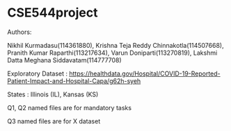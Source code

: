 # CSE544project

Authors:

Nikhil Kurmadasu(114361880), Krishna Teja Reddy Chinnakotla(114507668), Pranith Kumar Raparthi(113217634), Varun Doniparti(113270819), Lakshmi Datta Meghana Siddavatam(114777708)

Exploratory Dataset : https://healthdata.gov/Hospital/COVID-19-Reported-Patient-Impact-and-Hospital-Capa/g62h-syeh

States : Illinois (IL), Kansas (KS)

Q1, Q2 named files are for mandatory tasks

Q3 named files are for X dataset
